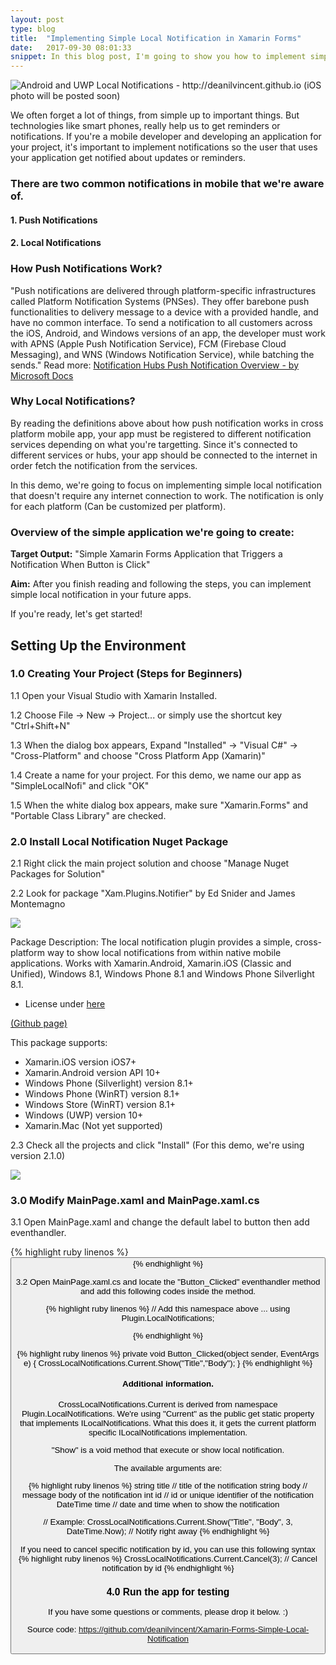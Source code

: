 ```yaml
---
layout: post
type: blog
title:  "Implementing Simple Local Notification in Xamarin Forms"
date:   2017-09-30 08:01:33
snippet: In this blog post, I'm going to show you how to implement simple local notification in xamarin forms. 
---
```


<img src="https://user-images.githubusercontent.com/10904957/31042965-47e64472-a5e6-11e7-8b79-1a9c72153749.PNG" alt="Android and UWP Local Notifications - http://deanilvincent.github.io" />
(iOS photo will be posted soon)

We often forget a lot of things, from simple up to important things. But technologies like smart phones, really help us to get reminders or notifications. If you're a mobile developer and developing an application for your project, it's important to implement notifications so the user that uses your application get notified about updates or reminders.

### There are two common notifications in mobile that we're aware of. 

#### 1. Push Notifications
#### 2. Local Notifications

### How Push Notifications Work?
"Push notifications are delivered through platform-specific infrastructures called Platform Notification Systems (PNSes). They offer barebone push functionalities to delivery message to a device with a provided handle, and have no common interface. To send a notification to all customers across the iOS, Android, and Windows versions of an app, the developer must work with APNS (Apple Push Notification Service), FCM (Firebase Cloud Messaging), and WNS (Windows Notification Service), while batching the sends."
Read more: <a href="https://docs.microsoft.com/en-us/azure/notification-hubs/notification-hubs-push-notification-overview">Notification Hubs Push Notification Overview - by Microsoft Docs</a>

### Why Local Notifications?
By reading the definitions above about how push notification works in cross platform mobile app, your app must be registered to different notification services depending on what you're targetting. Since it's connected to different services or hubs, your app should be connected to the internet in order fetch the notification from the services.

In this demo, we're going to focus on implementing simple local notification that doesn't require any internet connection to work. The notification is only for each platform (Can be customized per platform).

### Overview of the simple application we're going to create:

<strong>Target Output:</strong> "Simple Xamarin Forms Application that Triggers a Notification When Button is Click"

<strong>Aim:</strong> After you finish reading and following the steps, you can implement simple local notification in your future apps.

If you're ready, let's get started!

## Setting Up the Environment

### 1.0 Creating Your Project (Steps for Beginners)

1.1 Open your Visual Studio with Xamarin Installed.

1.2 Choose File -> New -> Project... or simply use the shortcut key "Ctrl+Shift+N"

1.3 When the dialog box appears, Expand "Installed" -> "Visual C#" -> "Cross-Platform" and choose "Cross Platform App (Xamarin)" 

1.4 Create a name for your project. For this demo, we name our app as "SimpleLocalNofi" and click "OK"

1.5 When the white dialog box appears, make sure "Xamarin.Forms" and "Portable Class Library" are checked.

### 2.0 Install Local Notification Nuget Package
2.1 Right click the main project solution and choose "Manage Nuget Packages for Solution"

2.2 Look for package "Xam.Plugins.Notifier" by Ed Snider and James Montemagno

<img src="https://user-images.githubusercontent.com/10904957/31015674-e3fc7a36-a553-11e7-80a4-cff3f73b4789.PNG">

Package Description: 
The local notification plugin provides a simple, cross-platform way to show local notifications from within native mobile applications. Works with Xamarin.Android, Xamarin.iOS (Classic and Unified), Windows 8.1, Windows Phone 8.1 and Windows Phone Silverlight 8.1.
- License under <a href="https://github.com/edsnider/LocalNotificationsPlugin/blob/master/LICENSE">here</a>

<a href="https://github.com/edsnider/LocalNotificationsPlugin">(Github page)</a>

This package supports:
- Xamarin.iOS version iOS7+
- Xamarin.Android version API 10+
- Windows Phone (Silverlight) version 8.1+
- Windows Phone (WinRT) version 8.1+
- Windows Store (WinRT) version 8.1+
- Windows (UWP) version 10+
- Xamarin.Mac (Not yet supported)

2.3 Check all the projects and click "Install" (For this demo, we're using version 2.1.0)

<img src="https://user-images.githubusercontent.com/10904957/31015892-f67a45b6-a554-11e7-9bc0-9907a9026929.PNG">

### 3.0 Modify MainPage.xaml and MainPage.xaml.cs
3.1 Open MainPage.xaml and change the default label to button then add eventhandler.

{% highlight ruby linenos %}
<Button Text="Click to trigger notification" 
           VerticalOptions="Center" 
           HorizontalOptions="Center"
           Clicked="Button_Clicked"/>
{% endhighlight %}

3.2 Open MainPage.xaml.cs and locate the "Button_Clicked" eventhandler method and add this following codes inside the method.

{% highlight ruby linenos %}
// Add this namespace above
...
using Plugin.LocalNotifications;

{% endhighlight %}

{% highlight ruby linenos %}
private void Button_Clicked(object sender, EventArgs e)
{
    CrossLocalNotifications.Current.Show("Title","Body");
}
{% endhighlight %}

#### Additional information.

CrossLocalNotifications.Current is derived from namespace Plugin.LocalNotifications. We're using "Current" as the public get static property that implements ILocalNotifications. What this does it, it gets the current platform specific ILocalNotifications implementation.

"Show" is a void method that execute or show local notification.

The available arguments are:

{% highlight ruby linenos %}
string title // title of the notification
string body // message body of the notification
int id // id or unique identifier of the notification
DateTime time // date and time when to show the notification

// Example:
CrossLocalNotifications.Current.Show("Title", "Body", 3, DateTime.Now); // Notify right away
{% endhighlight %}

If you need to cancel specific notification by id, you can use this following syntax
{% highlight ruby linenos %}
CrossLocalNotifications.Current.Cancel(3); // Cancel notification by id
{% endhighlight %}

### 4.0 Run the app for testing

If you have some questions or comments, please drop it below. :)

Source code: https://github.com/deanilvincent/Xamarin-Forms-Simple-Local-Notification
